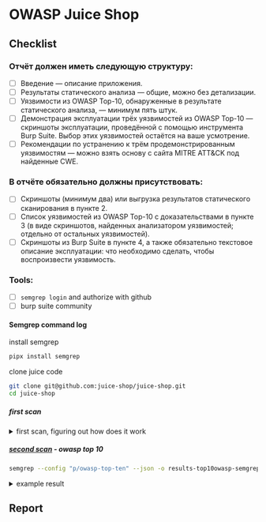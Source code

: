 # OWASP Juice Shop

## Checklist

### Отчёт должен иметь следующую структуру:

- [ ] Введение — описание приложения.
- [ ] Результаты статического анализа — общие, можно без детализации.
- [ ] Уязвимости из OWASP Top-10, обнаруженные в результате статического анализа, — минимум пять штук.
- [ ] Демонстрация эксплуатации трёх уязвимостей из OWASP Top-10 — скриншоты эксплуатации, проведённой с помощью инструмента Burp Suite. Выбор этих уязвимостей остаётся на ваше усмотрение.
- [ ] Рекомендации по устранению к трём продемонстрированным уязвимостям — можно взять основу с сайта MITRE ATT&CK под найденные CWE.

### В отчёте обязательно должны присутствовать:

- [ ] Скриншоты (минимум два) или выгрузка результатов статического сканирования в пункте 2.
- [ ] Список уязвимостей из OWASP Top-10 с доказательствами в пункте 3 (в виде скриншотов, найденных анализатором уязвимостей; отдельно от остальных уязвимостей).
- [ ] Скриншоты из Burp Suite в пункте 4, а также обязательно текстовое описание эксплуатации: что необходимо сделать, чтобы воспроизвести уязвимость.

### Tools:

- [ ] `semgrep login` and authorize with github
- [ ] burp suite community

#### Semgrep command log

install semgrep
```bash
pipx install semgrep
```

clone juice code
```bash
git clone git@github.com:juice-shop/juice-shop.git
cd juice-shop
```

##### first scan

<details>

<summary>first scan, figuring out how does it work</summary>

[first results](./results-semgrep.json)

```bash
semgrep scan --config=auto --json -o results-semgrep.json
```

check
```bash
cat results-semgrep.json | jq . | vim -
```

high level, keys
``` bash
cat results-semgrep.json | jq 'keys[]'
```

```
"errors"
"interfile_languages_used"
"paths"
"results"
"skipped_rules"
"version"
```

example error

``` bash
cat results-semgrep.json | jq '.errors[31]'
```

```json
{
  "code": 2,
  "level": "warn",
  "message": "Timeout when running javascript.lang.security.insecure-object-assign.insecure-object-assign on frontend/src/assets/private/three.js:\n ",
  "path": "frontend/src/assets/private/three.js",
  "rule_id": "javascript.lang.security.insecure-object-assign.insecure-object-assign",
  "type": "Timeout"
}
```

example result

```bash
cat results-semgrep.json | jq '.results[65]'
```

```json
{
  "check_id": "javascript.express.security.audit.xss.pug.explicit-unescape.template-explicit-unescape",
  "end": {
    "col": 40,
    "line": 79,
    "offset": 3969
  },
  "extra": {
    "engine_kind": "OSS",
    "fingerprint": "a15f585b68d6d123be356ae999949a88694dcee167c404b60d277df0ecb69aceaa54652bb72451e4c0cd5b1e6152730adc6dc1c6487ae2b3dc443410f1188dc4_0",
    "is_ignored": false,
    "lines": "            if (splitted.length != 2) {",
    "message": "Detected an explicit unescape in a Pug template, using either '!=' or '!{...}'. If external data can reach these locations, your application is exposed to a cross-site scripting (XSS) vulnerability. If you must do this, ensure no external data can reach this location.",
    "metadata": {
      "category": "security",
      "confidence": "LOW",
      "cwe": [
        "CWE-79: Improper Neutralization of Input During Web Page Generation ('Cross-site Scripting')"
      ],
      "cwe2021-top25": true,
      "cwe2022-top25": true,
      "impact": "MEDIUM",
      "license": "Commons Clause License Condition v1.0[LGPL-2.1-only]",
      "likelihood": "LOW",
      "owasp": [
        "A07:2017 - Cross-Site Scripting (XSS)",
        "A03:2021 - Injection"
      ],
      "references": [
        "https://pugjs.org/language/code.html#unescaped-buffered-code",
        "https://pugjs.org/language/attributes.html#unescaped-attributes"
      ],
      "semgrep.dev": {
        "rule": {
          "origin": "community",
          "r_id": 9287,
          "rule_id": "WAUonl",
          "rv_id": 834091,
          "url": "https://semgrep.dev/playground/r/ZRTlPA9/javascript.express.security.audit.xss.pug.explicit-unescape.template-explicit-unescape",
          "version_id": "ZRTlPA9"
        }
      },
      "shortlink": "https://sg.run/3xbe",
      "source": "https://semgrep.dev/r/javascript.express.security.audit.xss.pug.explicit-unescape.template-explicit-unescape",
      "subcategory": [
        "audit"
      ],
      "technology": [
        "express"
      ],
      "vulnerability_class": [
        "Cross-Site-Scripting (XSS)"
      ]
    },
    "metavars": {
      "$1": {
        "abstract_content": "!=",
        "end": {
          "col": 35,
          "line": 79,
          "offset": 3964
        },
        "start": {
          "col": 33,
          "line": 79,
          "offset": 3962
        }
      }
    },
    "severity": "WARNING",
    "validation_state": "NO_VALIDATOR"
  },
  "path": "views/promotionVideo.pug",
  "start": {
    "col": 13,
    "line": 79,
    "offset": 3942
  }
}
```

</details>

##### [second scan](./results-top10owasp-semgrep.json) - owasp top 10

``` bash
semgrep --config "p/owasp-top-ten" --json -o results-top10owasp-semgrep.json
```

<details>
<summary>example result</summary>

``` bash
cat results-top10owasp-semgrep.json | jq '.results[28]'
```

``` json
{
  "check_id": "javascript.express.security.audit.express-check-directory-listing.express-check-directory-listing",
  "end": {
    "col": 103,
    "line": 272,
    "offset": 12297
  },
  "extra": {
    "engine_kind": "OSS",
    "fingerprint": "c2c7cc5931e16da7a7bc9e2fc1e98093f4c2df0159cda8677f10cd4747a7e125dbcf1faf73b825dc6d1908c737a9c354fc272b9f0bb4f3620c4a5909de3fd6be_3",
    "is_ignored": false,
    "lines": "  app.use('/support/logs', serveIndexMiddleware, serveIndex('logs', { icons: true, view: 'details' })) // vuln-code-snippet vuln-line accessLogDisclosureChallenge",
    "message": "Directory listing/indexing is enabled, which may lead to disclosure of sensitive directories and files. It is recommended to disable directory listing unless it is a public resource. If you need directory listing, ensure that sensitive files are inaccessible when querying the resource.",
    "metadata": {
      "category": "security",
      "confidence": "MEDIUM",
      "cwe": [
        "CWE-548: Exposure of Information Through Directory Listing"
      ],
      "impact": "MEDIUM",
      "interfile": true,
      "license": "Commons Clause License Condition v1.0[LGPL-2.1-only]",
      "likelihood": "HIGH",
      "owasp": [
        "A06:2017 - Security Misconfiguration",
        "A01:2021 - Broken Access Control"
      ],
      "references": [
        "https://www.npmjs.com/package/serve-index",
        "https://www.acunetix.com/blog/articles/directory-listing-information-disclosure/"
      ],
      "semgrep.dev": {
        "rule": {
          "origin": "community",
          "r_id": 22552,
          "rule_id": "x8UqEb",
          "rv_id": 834060,
          "url": "https://semgrep.dev/playground/r/GxTDEXG/javascript.express.security.audit.express-check-directory-listing.express-check-directory-listing",
          "version_id": "GxTDEXG"
        }
      },
      "shortlink": "https://sg.run/DX2G",
      "source": "https://semgrep.dev/r/javascript.express.security.audit.express-check-directory-listing.express-check-directory-listing",
      "subcategory": [
        "vuln"
      ],
      "technology": [
        "express"
      ],
      "vulnerability_class": [
        "Mishandled Sensitive Information"
      ]
    },
    "metavars": {
      "$APP": {
        "abstract_content": "app",
        "end": {
          "col": 6,
          "line": 272,
          "offset": 12200
        },
        "propagated_value": {
          "svalue_abstract_content": "express()",
          "svalue_end": {
            "col": 22,
            "line": 105,
            "offset": 4885
          },
          "svalue_start": {
            "col": 13,
            "line": 105,
            "offset": 4876
          }
        },
        "start": {
          "col": 3,
          "line": 272,
          "offset": 12197
        }
      },
      "$SERVEINDEX": {
        "abstract_content": "serveIndex",
        "end": {
          "col": 60,
          "line": 272,
          "offset": 12254
        },
        "start": {
          "col": 50,
          "line": 272,
          "offset": 12244
        }
      }
    },
    "severity": "WARNING",
    "validation_state": "NO_VALIDATOR"
  },
  "path": "server.ts",
  "start": {
    "col": 3,
    "line": 272,
    "offset": 12197
  }
}
```
</details>

## Report
